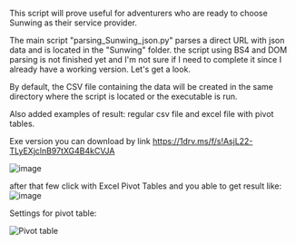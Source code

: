 This script will prove useful for adventurers who are ready to choose Sunwing as their service provider.

The main script "parsing_Sunwing_json.py" parses a direct URL with json data and is located in the "Sunwing" folder.
the script using BS4 and DOM parsing is not finished yet and I'm not sure if I need to complete it since I already have a working version.
Let's get a look.

By default, the CSV file containing the data will be created in the same directory where the script is located or the executable is run.

Also added examples of result:
regular csv file and excel file with pivot tables. 

Exe version you can download by link 
https://1drv.ms/f/s!AsjL22-TLyEXjclnB97tXG4B4kCVJA


![image](https://github.com/poxeron/Sunwings_deals/assets/55221870/c6e42bb5-3fb6-4258-8f3c-f140718a75ee)

after that few click with Excel Pivot Tables and you able to get result like: 
![image](https://github.com/poxeron/Sunwings_deals/assets/55221870/2b3d155e-9ee1-4a5e-82c6-aa446799471e)


Settings for pivot table:

![Pivot table](https://github.com/poxeron/Sunwings_deals/assets/55221870/ea4ac618-346d-4537-bda5-10ea27b7d9fe)
